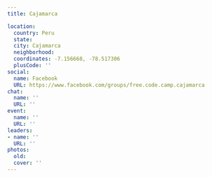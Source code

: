 ```yaml
---
title: Cajamarca

location:
  country: Peru
  state: 
  city: Cajamarca
  neighborhood: 
  coordinates: -7.156668, -78.517306
  plusCode: ''
social:
  name: Facebook
  URL: https://www.facebook.com/groups/free.code.camp.cajamarca
chat:
  name: ''
  URL: ''
event:
  name: ''
  URL: ''
leaders:
- name: ''
  URL: ''
photos:
  old: 
  cover: ''
---
```

